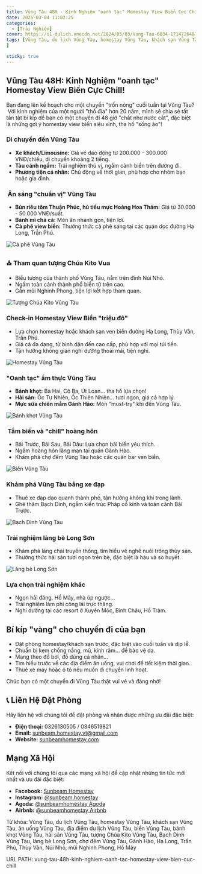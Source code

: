 ```yaml
---
title: Vũng Tàu 48H - Kinh Nghiệm "oanh tạc" Homestay View Biển Cực Chill!
date: 2025-03-04 11:02:25
categories:
  - [Trải Nghiệm]
cover: https://i1-dulich.vnecdn.net/2024/05/03/Vung-Tau-6034-1714726487.jpg?w=680&h=0&q=100&dpr=1&fit=crop&s=WLkXKd2z8hZXTTJJAJVW2w
tags: [Vũng Tàu, du lịch Vũng Tàu, homestay Vũng Tàu, khách sạn Vũng Tàu, ăn uống Vũng Tàu, địa điểm du lịch Vũng Tàu, biển Vũng Tàu, bánh khọt Vũng Tàu, hải sản Vũng Tàu, tượng Chúa Kito Vũng Tàu, Bạch Dinh Vũng Tàu, làng bè Long Sơn, chợ đêm Vũng Tàu, Gành Hào, Hạ Long, Trần Phú, Thùy Vân, Núi Nhỏ, mũi Nghinh Phong, Hồ Mây
]

sticky: true
---
```


## Vũng Tàu 48H: Kinh Nghiệm "oanh tạc" Homestay View Biển Cực Chill!

Bạn đang lên kế hoạch cho một chuyến "trốn nóng" cuối tuần tại Vũng Tàu? ️ Với kinh nghiệm của một người "thổ địa" hơn 20 năm, mình sẽ chia sẻ tất tần tật bí kíp để bạn có một chuyến đi 48 giờ "chất như nước cất", đặc biệt là những gợi ý homestay view biển siêu xinh, tha hồ "sống ảo"!

###  Di chuyển đến Vũng Tàu

* **Xe khách/Limousine:** Giá vé dao động từ 200.000 - 300.000 VNĐ/chiều, di chuyển khoảng 2 tiếng.
* **Tàu cánh ngầm:** Trải nghiệm thú vị, ngắm cảnh biển trên đường đi.
* **Phương tiện cá nhân:** Chủ động về thời gian, phù hợp cho nhóm bạn hoặc gia đình.

### ️ Ăn sáng "chuẩn vị" Vũng Tàu

* **Bún riêu tôm Thuận Phúc, hủ tiếu mực Hoàng Hoa Thám:** Giá từ 30.000 - 50.000 VNĐ/suất.
* **Bánh mì chả cá:** Món ăn nhanh gọn, tiện lợi.
* **Cà phê view biển:** Thưởng thức cà phê sáng tại các quán dọc đường Hạ Long, Trần Phú.

![](https://camnangdulich.net/travel/Cache/Uploads/camnangdulich/2024/thang3/soho-coffee-vung-tau.jpg "Cà phê Vũng Tàu")

### ⛪ Tham quan tượng Chúa Kito Vua

* Biểu tượng của thành phố Vũng Tàu, nằm trên đỉnh Núi Nhỏ.
* Ngắm toàn cảnh thành phố biển từ trên cao.
* Gần mũi Nghinh Phong, tiện lợi kết hợp tham quan.

![](https://i1-dulich.vnecdn.net/2024/05/03/Vung-Tau-6034-1714726487.jpg?w=680&h=0&q=100&dpr=1&fit=crop&s=WLkXKd2z8hZXTTJJAJVW2w "Tượng Chúa Kito Vũng Tàu")

###  Check-in Homestay View Biển "triệu đô"

* Lựa chọn homestay hoặc khách sạn ven biển đường Hạ Long, Thùy Vân, Trần Phú.
* Giá cả đa dạng, từ bình dân đến cao cấp, phù hợp với mọi túi tiền.
* Tận hưởng không gian nghỉ dưỡng thoải mái, tiện nghi.

![](https://drscdn.500px.org/photo/1093681090/q%3D90_m%3D2048/v2?sig=bd6d9426ced272bc11fa5286e6b8489ca296ffd4c4c7840d5e6d66ca449c6d8f "Homestay Vũng Tàu")

###  "Oanh tạc" ẩm thực Vũng Tàu

* **Bánh khọt:** Bà Hai, Cô Ba, Út Loan... tha hồ lựa chọn!
* **Hải sản:** Ốc Tự Nhiên, Ốc Thiên Nhiên... tươi ngon, giá cả hợp lý.
* **Mực sữa chiên mắm Gành Hào:** Món "must-try" khi đến Vũng Tàu.

![](https://www.huongnghiepaau.com/wp-content/uploads/2016/07/mon-banh-khot.jpg "Bánh khọt Vũng Tàu")

### ️ Tắm biển và "chill" hoàng hôn

* Bãi Trước, Bãi Sau, Bãi Dâu: Lựa chọn bãi biển yêu thích.
* Ngắm hoàng hôn lãng mạn tại quán Gành Hào.
* Khám phá chợ đêm Vũng Tàu hoặc các quán bar ven biển.

![](https://cdn.vntrip.vn/cam-nang/wp-content/uploads/2017/03/bai-truoc-1-768x510.jpg "Biển Vũng Tàu")

###  Khám phá Vũng Tàu bằng xe đạp

* Thuê xe đạp dạo quanh thành phố, tận hưởng không khí trong lành.
* Ghé thăm Bạch Dinh, ngắm kiến trúc Pháp cổ kính và toàn cảnh Bãi Trước.

![](https://datviettour.com.vn/uploads/images/mien-nam/vung-tau/danh-thang/bach-dinh-vung-tau.jpg "Bạch Dinh Vũng Tàu")

###  Trải nghiệm làng bè Long Sơn

* Khám phá làng chài truyền thống, tìm hiểu về nghề nuôi trồng thủy sản.
* Thưởng thức hải sản tươi ngon trên bè, đặc biệt là hàu và sò huyết.

![](https://vielimousine.com/wp-content/uploads/2023/11/lang-be-long-son-1-1024x550.jpg "Làng bè Long Sơn")

###  Lựa chọn trải nghiệm khác

* Ngọn hải đăng, Hồ Mây, nhà úp ngược...
* Trải nghiệm làm phi công lái trực thăng.
* Nghỉ dưỡng tại các resort ở Xuyên Mộc, Bình Châu, Hồ Tràm.

##  Bí kíp "vàng" cho chuyến đi của bạn

* Đặt phòng homestay/khách sạn trước, đặc biệt vào cuối tuần và dịp lễ.
* Chuẩn bị kem chống nắng, mũ, kính râm... để bảo vệ da.
* Mang theo đồ bơi, đồ dùng cá nhân...
* Tìm hiểu trước về các địa điểm ăn uống, vui chơi để tiết kiệm thời gian.
* Thuê xe máy hoặc ô tô nếu muốn di chuyển linh hoạt.

Chúc bạn có một chuyến đi Vũng Tàu thật vui vẻ và đáng nhớ!

## 📞 Liên Hệ Đặt Phòng

Hãy liên hệ với chúng tôi để đặt phòng và nhận được những ưu đãi đặc biệt:

- **Điện thoại:** 0326130505 / 0346519821
- **Email:** sunbeam.homestay.vt@gmail.com
- **Website:** [sunbeamhomestay.com](http://sunbeamhomestay.com)

## Mạng Xã Hội

Kết nối với chúng tôi qua các mạng xã hội để cập nhật những tin tức mới nhất và ưu đãi đặc biệt:

- **Facebook:** [Sunbeam Homestay](http://www.facebook.com/sunbeamhomestay)
- **Instagram:** [@sunbeam.homestay](https://www.instagram.com/sunbeam.homestay)
- **Agoda:** [@sunbeamhomestay Agoda](https://www.agoda.com/vi-vn/seaview-50m-from-beach-2-bedrooms-bluesea/hotel/vung-tau-vn.html?ds=kJ0zn2gFOIAcm%2FzB)
- **Airbnb:** [@sunbeamhomestay Airbnb](https://airbnb.com/h/sunbeam-homestay)


Từ khóa: Vũng Tàu, du lịch Vũng Tàu, homestay Vũng Tàu, khách sạn Vũng Tàu, ăn uống Vũng Tàu, địa điểm du lịch Vũng Tàu, biển Vũng Tàu, bánh khọt Vũng Tàu, hải sản Vũng Tàu, tượng Chúa Kito Vũng Tàu, Bạch Dinh Vũng Tàu, làng bè Long Sơn, chợ đêm Vũng Tàu, Gành Hào, Hạ Long, Trần Phú, Thùy Vân, Núi Nhỏ, mũi Nghinh Phong, Hồ Mây

URL PATH: vung-tau-48h-kinh-nghiem-oanh-tac-homestay-view-bien-cuc-chill
